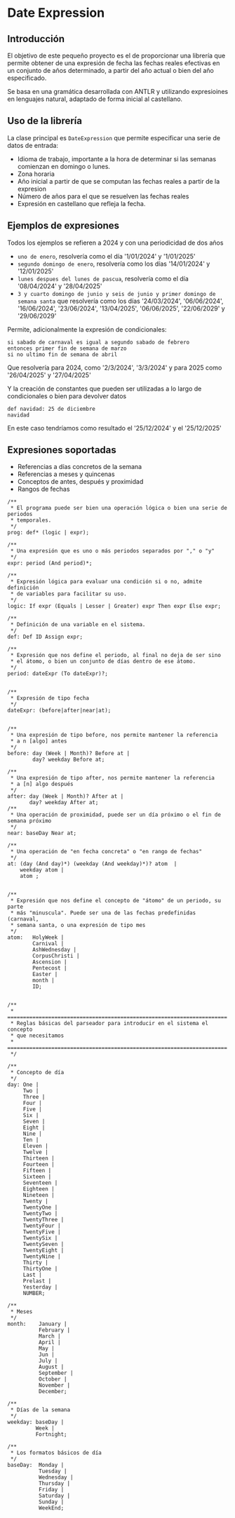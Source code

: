 # Date Expression 

## Introducción
El objetivo de este pequeño proyecto es el de proporcionar una librería que
permite obtener de una expresión de fecha las fechas reales 
efectivas en un conjunto de años determinado, a partir del año actual o 
bien del año especificado.

Se basa en una gramática desarrollada con ANTLR y utilizando expresioines en
lenguajes natural, adaptado de forma inicial al castellano.

## Uso de la librería
La clase principal es `DateExpression` que permite especificar una
serie de datos de entrada:

* Idioma de trabajo, importante a la hora de determinar si las semanas 
  comienzan en domingo o lunes.
* Zona horaria
* Año inicial a partir de que se computan las fechas reales a partir de la expresion
* Número de años para el que se resuelven las fechas reales
* Expresión en castellano que refleja la fecha.


## Ejemplos de expresiones

Todos los ejemplos se refieren a 2024 y con una periodicidad de dos años
* `uno de enero`, resolvería como el día '1/01/2024' y '1/01/2025'
* `segundo domingo de enero`, resolvería como los días '14/01/2024' y '12/01/2025'
* `lunes despues del lunes de pascua`, resolvería como el día '08/04/2024' y '28/04/2025'
* `3 y cuarto domingo de junio y seis de junio y primer domingo de semana santa` que resolvería como los días
  '24/03/2024', '06/06/2024', '16/06/2024', '23/06/2024', '13/04/2025', '06/06/2025', '22/06/2029' y '29/06/2029'

Permite, adicionalmente la expresión de condicionales:
```
si sabado de carnaval es igual a segundo sabado de febrero
entonces primer fin de semana de marzo
si no ultimo fin de semana de abril
```   

Que resolvería para 2024, como '2/3/2024', '3/3/2024' y para 2025 como '26/04/2025' y '27/04/2025'

Y la creación de constantes que pueden ser utilizadas a lo largo de condicionales o bien para devolver datos
```
def navidad: 25 de diciembre
navidad
```
En este caso tendríamos como resultado el '25/12/2024' y el '25/12/2025'

## Expresiones soportadas

* Referencias a días concretos de la semana
* Referencias a meses y quincenas
* Conceptos de antes, después y proximidad
* Rangos de fechas

````
/**
 * El programa puede ser bien una operación lógica o bien una serie de periodos
 * temporales.
 */
prog: def* (logic | expr);

/**
 * Una expresión que es uno o más periodos separados por "," o "y"
 */
expr: period (And period)*;

/**
 * Expresión lógica para evaluar una condición si o no, admite definición
 * de variables para facilitar su uso.
 */
logic: If expr (Equals | Lesser | Greater) expr Then expr Else expr;

/**
 * Definición de una variable en el sistema.
 */
def: Def ID Assign expr;

/**
 * Expresión que nos define el periodo, al final no deja de ser sino
 * el átomo, o bien un conjunto de días dentro de ese átomo.
 */
period: dateExpr (To dateExpr)?;


/**
 * Expresión de tipo fecha
 */
dateExpr: (before|after|near|at);


/**
 * Una expresión de tipo before, nos permite mantener la referencia
 * a n [algo] antes
 */
before: day (Week | Month)? Before at |
        day? weekday Before at;

/**
 * Una expresión de tipo after, nos permite mantener la referencia
 * a [n] algo después
 */
after: day (Week | Month)? After at |
       day? weekday After at;
/**
 * Una operación de proximidad, puede ser un día próximo o el fin de semana próximo
 */
near: baseDay Near at;

/**
 * Una operación de "en fecha concreta" o "en rango de fechas"
 */
at: (day (And day)*) (weekday (And weekday)*)? atom  |
    weekday atom |
    atom ;


/**
 * Expresión que nos define el concepto de "átomo" de un periodo, su parte
 * más "minuscula". Puede ser una de las fechas predefinidas (carnaval,
 * semana santa, o una expresión de tipo mes
 */
atom:   HolyWeek |
        Carnival |
        AshWednesday |
        CorpusChristi |
        Ascension |
        Pentecost |
        Easter |
        month |
        ID;


/**
 * ======================================================================
 * Reglas básicas del parseador para introducir en el sistema el concepto
 * que necesitamos
 * ======================================================================
 */

/**
 * Concepto de día
 */
day: One |
     Two |
     Three |
     Four |
     Five |
     Six |
     Seven |
     Eight |
     Nine |
     Ten |
     Eleven |
     Twelve |
     Thirteen |
     Fourteen |
     Fifteen |
     Sixteen |
     Seventeen |
     Eighteen |
     Nineteen |
     Twenty |
     TwentyOne |
     TwentyTwo |
     TwentyThree |
     TwentyFour |
     TwentyFive |
     TwentySix |
     TwentySeven |
     TwentyEight |
     TwentyNine |
     Thirty |
     ThirtyOne |
     Last |
     Prelast |
     Yesterday |
     NUMBER;

/**
 * Meses
 */
month:    January |
          February |
          March |
          April |
          May |
          Jun |
          July |
          August |
          September |
          October |
          November |
          December;

/**
 * Días de la semana
 */
weekday: baseDay |
         Week |
         Fortnight;

/**
 * Los formatos básicos de día
 */
baseDay:  Monday |
          Tuesday |
          Wednesday |
          Thursday |
          Friday |
          Saturday |
          Sunday |
          WeekEnd;

````




